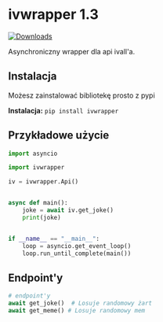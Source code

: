 # ivwrapper 1.3
[![Downloads](https://pepy.tech/badge/ivwrapper)](https://pepy.tech/project/ivwrapper)

Asynchroniczny wrapper dla api ivall'a.

## Instalacja

Możesz zainstalować bibliotekę prosto z pypi

**Instalacja:** `pip install ivwrapper`<br>

## Przykładowe użycie
```python
import asyncio

import ivwrapper

iv = ivwrapper.Api()


async def main():
    joke = await iv.get_joke()
    print(joke)


if __name__ == "__main__":
    loop = asyncio.get_event_loop()
    loop.run_until_complete(main())
```
## Endpoint'y
```python
# endpoint'y
await get_joke()  # Losuje randomowy żart
await get_meme() # Losuje randomowy mem
 ```
